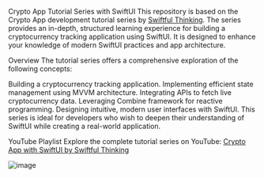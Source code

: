 Crypto App Tutorial Series with SwiftUI
This repository is based on the Crypto App development tutorial series by [Swiftful Thinking](https://www.youtube.com/@SwiftfulThinking). The series provides an in-depth, structured learning experience for building a cryptocurrency tracking application using SwiftUI. It is designed to enhance your knowledge of modern SwiftUI practices and app architecture.

Overview
The tutorial series offers a comprehensive exploration of the following concepts:

Building a cryptocurrency tracking application.
Implementing efficient state management using MVVM architecture.
Integrating APIs to fetch live cryptocurrency data.
Leveraging Combine framework for reactive programming.
Designing intuitive, modern user interfaces with SwiftUI.
This series is ideal for developers who wish to deepen their understanding of SwiftUI while creating a real-world application.

YouTube Playlist
Explore the complete tutorial series on YouTube:
[Crypto App with SwiftUI by Swiftful Thinking](https://www.youtube.com/playlist?list=PLwvDm4Vfkdphbc3bgy_LpLRQ9DDfFGcFu)

![image](https://github.com/user-attachments/assets/8414239c-0c36-484d-9155-252cafcf1d5f)

